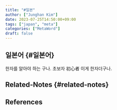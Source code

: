 ```yaml
---
title: "#일본"
author: ["Junghan Kim"]
date: 2023-07-25T14:50:00+09:00
tags: ["japan", "meta"]
categories: ["MetaWord"]
draft: false
---
```


## 일본어 {#일본어}

한자를 알아야 하는 구나. 초보자 初心者 이게 한자더구나.


## Related-Notes {#related-notes}

## References

<style>.csl-entry{text-indent: -1.5em; margin-left: 1.5em;}</style><div class="csl-bib-body">
</div>
